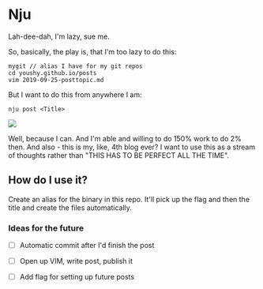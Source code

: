 # Nju

Lah-dee-dah, I'm lazy, sue me.

So, basically, the play is, that I'm too lazy to do this:

```
mygit // alias I have for my git repos
cd youshy.github.io/posts
vim 2019-09-25-posttopic.md
```

But I want to do this from anywhere I am:

```
nju post <Title>
```

![](http://giphygifs.s3.amazonaws.com/media/1M9fmo1WAFVK0/giphy.gif)

Well, because I can. And I'm able and willing to do 150% work to do 2% then. And also - this is my, like, 4th blog ever? I want to use this as a stream of thoughts rather than "THIS HAS TO BE PERFECT ALL THE TIME".

## How do I use it?

Create an alias for the binary in this repo. It'll pick up the flag and then the title and create the files automatically.

### Ideas for the future

* [ ] Automatic commit after I'd finish the post

* [ ] Open up VIM, write post, publish it

* [ ] Add flag for setting up future posts
